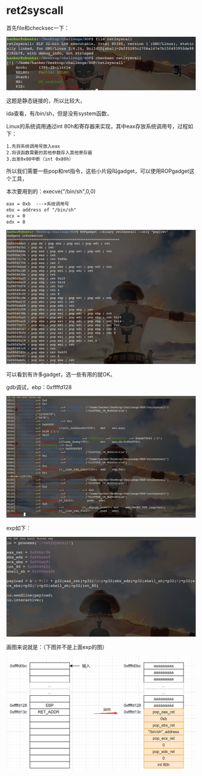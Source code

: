 # ret2syscall

首先file和checksec一下：

![1](1.png)

这题是静态链接的，所以比较大，

ida查看，有/bin/sh，但是没有system函数，

Linux的系统调用通过int 80h和寄存器来实现，其中eax存放系统调用号，过程如下：

```
1.先将系统调用号放入eax
2.将该函数需要的其他参数存入其他寄存器
3.出发0x80中断（int 0x80h）
```

所以我们需要一些pop和ret指令，这些小片段叫gadget，可以使用ROPgadget这个工具，

本次要用到的：execve("/bin/sh",0,0)

```
eax = 0xb  --->系统调用号
ebx = address of "/bin/sh"
ecx = 0
edx = 0
```

![2](2.png)

可以看到有许多gadget，选一些有用的就OK。

gdb调试，ebp：0xffffd128

![3](3.png)

exp如下：

![4](4.png)

画图来说就是：（下图并不是上面exp的图）

![5](5.png)